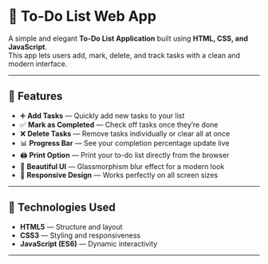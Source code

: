 # 📝 To-Do List Web App

A simple and elegant **To-Do List Application** built using **HTML, CSS, and JavaScript**.  
This app lets users add, mark, delete, and track tasks with a clean and modern interface.

---

## 🚀 Features

- ➕ **Add Tasks** — Quickly add new tasks to your list  
- ✅ **Mark as Completed** — Check off tasks once they’re done  
- ❌ **Delete Tasks** — Remove tasks individually or clear all at once  
- 📊 **Progress Bar** — See your completion percentage update live  
- 🖨️ **Print Option** — Print your to-do list directly from the browser  
- 💎 **Beautiful UI** — Glassmorphism blur effect for a modern look  
- 📱 **Responsive Design** — Works perfectly on all screen sizes  

---

## 🧠 Technologies Used

- **HTML5** — Structure and layout  
- **CSS3** — Styling and responsiveness  
- **JavaScript (ES6)** — Dynamic interactivity  

---
